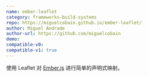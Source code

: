 ```yaml
---
name: ember-leaflet
category: frameworks-build-systems
repo: https://miguelcobain.github.io/ember-leaflet/
author: Miguel Andrade
author-url: https://github.com/miguelcobain
demo: 
compatible-v0:
compatible-v1: true
---
```


使用 Leaflet 对 <a href="https://emberjs.com/">Ember.js</a> 进行简单的声明式映射。
